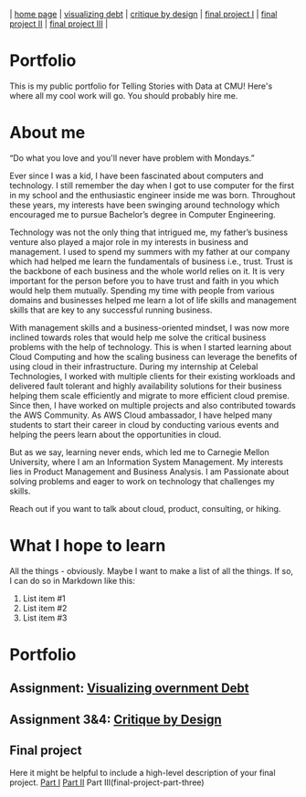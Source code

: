 | [home page](https://gurujiii2507.github.io/tswd-portfolio-templates/) | [visualizing debt](visualizing-government-debt) | [critique by design](critique-by-design) | [final project I](final-project-part-one) | [final project II](final-project-part-two) | [final project III](final-project-part-three) |

# Portfolio
This is my public portfolio for Telling Stories with Data at CMU!  Here's where all my cool work will go.  You should probably hire me. 

# About me 
“Do what you love and you'll never have problem with Mondays.”

Ever since I was a kid, I have been fascinated about computers and technology. I still remember the day when I got to use computer for the first in my school and the enthusiastic engineer inside me was born. Throughout these years, my interests have been swinging around technology which encouraged me to pursue Bachelor’s degree in Computer Engineering.

Technology was not the only thing that intrigued me, my father’s business venture also played a major role in my interests in business and management. I used to spend my summers with my father at our company which had helped me learn the fundamentals of business i.e., trust. Trust is the backbone of each business and the whole world relies on it. It is very important for the person before you to have trust and faith in you which would help them mutually. Spending my time with people from various domains and businesses helped me learn a lot of life skills and management skills that are key to any successful running business.

With management skills and a business-oriented mindset, I was now more inclined towards roles that would help me solve the critical business problems with the help of technology. This is when I started learning about Cloud Computing and how the scaling business can leverage the benefits of using cloud in their infrastructure. During my internship at Celebal Technologies, I worked with multiple clients for their existing workloads and delivered fault tolerant and highly availability solutions for their business helping them scale efficiently and migrate to more efficient cloud premise. Since then, I have worked on multiple projects and also contributed towards the AWS Community. As AWS Cloud ambassador, I have helped many students to start their career in cloud by conducting various events and helping the peers learn about the opportunities in cloud. 

But as we say, learning never ends, which led me to Carnegie Mellon University, where I am an Information System Management. My interests lies in Product Management and Business Analysis. I am Passionate about solving problems and eager to work on technology that challenges my skills. 

Reach out if you want to talk about cloud, product, consulting, or hiking.


# What I hope to learn
All the things - obviously. Maybe I want to make a list of all the things.  If so, I can do so in Markdown like this: 

1. List item #1
2. List item #2
3. List item #3


# Portfolio

## Assignment: [Visualizing overnment Debt](visualizing-government-debt)


## Assignment 3&4: [Critique by Design](critique-by-design)
  

## Final project
Here it might be helpful to include a high-level description of your final project. 
[Part I](final-project-part-one)
[Part II](final-project-part-two)
Part III(final-project-part-three)
